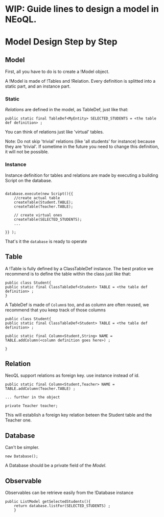 # WIP: Guide lines to design a model in NEoQL.

# Model Design Step by Step #


## Model ##

First, all you have to do is to create a !Model object.

A !Model is made of !Tables and !Relation. Every definition is splitted into a static part, and  an instance part.

### Static ###


_Relations_ are defined in the model, as TableDef, just like that:

```
public static final TableDef<MyEntity> SELECTED_STUDENTS = <the table def definition> ;
```

You can think of relations just like 'virtual' tables.

Note: Do not skip 'trivial' relations (like 'all students' for instance) because they are 'trivial'. If sometime in the future you need to change this definition, it will not be possible.

### Instance ###

Instance definition for tables and relations are made by executing a building Script on the database.

```

database.execute(new Script(){{
	//create actual table
	createTable(Student.TABLE);
	createTable(Teacher.TABLE);
	
	// create virtual ones
	createTable(SELECTED_STUDENTS);
	...
	
}} );
```

That's it the `database` is ready to operate


## Table ##

A !Table is fully  defined by a ClassTableDef instance. The best pratice we
recommend is to define the table within the class just like that:

```
public class Student{
public static final ClassTableDef<Student> TABLE = <the table def definition> ;
}
```

A TableDef is made of `Column`s too,  and as column are often reused, we recommend that you keep track of those columns
```
public class Student{
public static final ClassTableDef<Student> TABLE = <the table def definition> ;

public static final Column<Student,String> NAME = TABLE.addColumn(<column definition goes here>) ;

}
```

## Relation ##

NeoQL support relations as foreign key. use instance instead of id.

```
public static final Column<Student,Teacher> NAME = TABLE.addColumn(Teacher.TABLE) ;

... further in the object

private Teacher teacher;

```

This will establish a foreign key relation beteen the Student table and the Teacher one.


## Database ##

Can't be simpler.
```
new Database();
```

A Database should be a private field of the _Model_.

## Observable ##

Observables can be retrieve easily from the !Database instance
```
public ListModel getSelectedStudents(){
	return database.listFor(SELECTED_STUDENTS) ;
	}
```